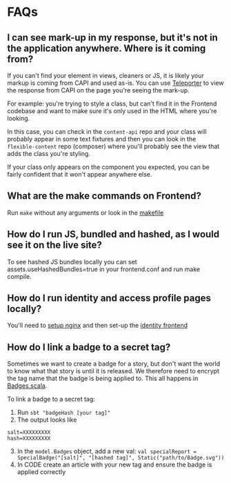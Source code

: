 # FAQs

## I can see mark-up in my response, but it's not in the application anywhere. Where is it coming from?

If you can't find your element in views, cleaners or JS, it is likely your markup is coming from CAPI and used as-is. You can use [Teleporter](https://github.com/guardian/gustaf) to view the response from CAPI on the page you're seeing the mark-up.

For example: you're trying to style a class, but can't find it in the Frontend codebase and want to make sure it's only used in the HTML where you're looking.

In this case, you can check in the `content-api` repo and your class will probably appear in some text fixtures and then you can look in the `flexible-content` repo (composer) where you'll probably see the view that adds the class you're styling.

If your class only appears on the component you expected, you can be fairly confident that it won't appear anywhere else.

## What are the make commands on Frontend?

Run `make` without any arguments or look in the [makefile](https://github.com/guardian/frontend/blob/main/makefile)

## How do I run JS, bundled and hashed, as I would see it on the live site?

To see hashed JS bundles locally you can set assets.useHashedBundles=true in your frontend.conf and run make compile.

## How do I run identity and access profile pages locally?

You'll need to [setup nginx](https://github.com/guardian/frontend/blob/2e00099b6509024fd5a9f04aa7daea03e08281ac/nginx/README.md) and then set-up the [identity frontend](https://github.com/guardian/identity-frontend)

## How do I link a badge to a secret tag?

Sometimes we want to create a badge for a story, but don't want the world to know what that story is until it is released. We therefore need to encrypt the tag name that the badge is being applied to. This all happens in [Badges.scala](https://github.com/guardian/frontend/blob/main/common/app/model/Badges.scala).

To link a badge to a secret tag:

1. Run `sbt "badgeHash [your tag]"`
2. The output looks like
```
salt=XXXXXXXXX
hash=XXXXXXXXX
```
3. In the `model.Badges` object, add a new val: `val specialReport = SpecialBadge("[salt]", "[hashed tag]", Static("path/to/Badge.svg"))`
4. In CODE create an article with your new tag and ensure the badge is applied correctly
